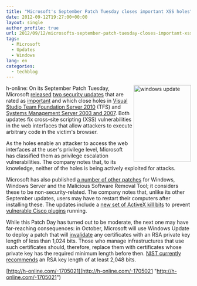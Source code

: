 ```yaml
---
title: "Microsoft's September Patch Tuesday closes important XSS holes"
date: 2012-09-12T19:27:00+00:00
layout: single
author_profile: true
url: 2012/09/12/microsofts-september-patch-tuesday-closes-important-xss-holes/
tags:
  - Microsoft
  - Updates
  - Windows
lang: en
categories: 
  - techblog
---
```

<a href="http://lh5.ggpht.com/-ZMGeRyOvRxA/UFDbAZR71yI/AAAAAAAAHbo/ao_SvXZuY1A/s1600-h/windows%252520update%25255B3%25255D.jpg" target="_blank"><img title="windows update" border="0" alt="windows update" align="right" src="http://lh3.ggpht.com/-q6lLiDU5wLY/UFDbCTI9vsI/AAAAAAAAHbw/WcIc04ez6X8/windows%252520update_thumb%25255B5%25255D.jpg?imgmax=800" width="156" height="209" /></a>h-online: On its September Patch Tuesday, Microsoft [released](http://blogs.technet.com/b/msrc/archive/2012/09/11/update-tuesday-overview-for-september-2012.aspx) [two security updates](http://technet.microsoft.com/en-us/security/bulletin/ms12-sep) that are rated as [important](http://technet.microsoft.com/en-US/security/gg309177) and which close holes in [Visual Studio Team Foundation Server 2010](http://technet.microsoft.com/en-US/security/bulletin/ms12-061) (TFS) and [Systems Management Server 2003 and 2007](http://technet.microsoft.com/en-US/security/bulletin/ms12-062). Both updates fix cross-site scripting (XSS) vulnerabilities in the web interfaces that allow attackers to execute arbitrary code in the victim's browser. 

As the holes enable an attacker to access the web interfaces at the user's privilege level, Microsoft has classified them as privilege escalation vulnerabilities. The company notes that, to its knowledge, neither of the holes is being actively exploited for attacks. 

Microsoft has also published [a number of other patches](http://support.microsoft.com/kb/894199) for Windows, Windows Server and the Malicious Software Removal Tool; it considers these to be non-security-related. The company notes that, unlike its other September updates, users may have to restart their computers after installing these. The updates include a [new set of ActiveX kill bits](http://technet.microsoft.com/en-us/security/advisory/2736233) to prevent [vulnerable Cisco plugins](http://www.h-online.com/news/item/Cisco-closes-holes-in-its-VPN-client-and-security-appliances-1623170.html) running. 

While this Patch Day has turned out to be moderate, the next one may have far-reaching consequences: in October, Microsoft will use Windows Update to deploy a patch that will [invalidate](http://www.h-online.com/news/item/Mini-Patch-Tuesday-coming-from-Microsoft-1702669.html) any certificates with an RSA private key length of less than 1,024 bits. Those who manage infrastructures that use such certificates should, therefore, replace them with certificates whose private key has the required minimum length before then. [NIST currently recommends](http://csrc.nist.gov/publications/nistpubs/800-131A/sp800-131A.pdf) an RSA key length of at least 2,048 bits. 

[http://h-online.com/-1705021](http://h-online.com/-1705021 "http://h-online.com/-1705021")